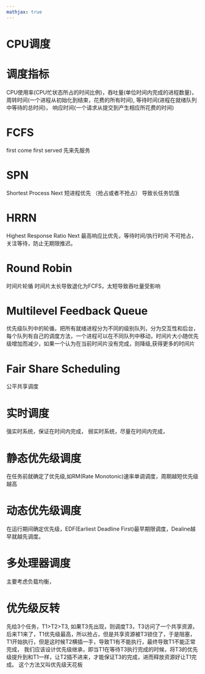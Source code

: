 ```yaml
---
mathjax: true
---
```

# CPU调度
# 调度指标
 CPU使用率(CPU忙状态所占的时间比例)，吞吐量(单位时间内完成的进程数量)，周转时间(一个进程从初始化到结束，花费的所有时间), 等待时间(进程在就绪队列中等待的总时间)， 响应时间(一个请求从提交到产生相应所花费的时间)
# FCFS 
 first come first served
 先来先服务
# SPN
 Shortest Process Next
 短进程优先 （抢占或者不抢占）
 导致长任务饥饿
# HRRN
 Highest Response Ratio Next
 最高响应比优先，等待时间/执行时间
 不可抢占，关注等待，防止无期限推迟。
<!-- more -->
# Round Robin
 时间片轮循
 时间片太长导致退化为FCFS，太短导致吞吐量受影响
# Multilevel Feedback Queue
 优先级队列中的轮循，把所有就绪进程分为不同的级别队列，分为交互性和后台，每个队列有自己的调度方法，一个进程可以在不同队列中移动，时间片大小随优先级增加而减少，如果一个认为在当前时间片没有完成，则降级,获得更多的时间片
# Fair Share Scheduling
 公平共享调度
# 实时调度
 强实时系统，保证在时间内完成，
 弱实时系统，尽量在时间内完成，
# 静态优先级调度
 在任务前就确定了优先级,如RM(Rate Monotonic)速率单调调度，周期越短优先级越高
# 动态优先级调度
 在运行期间确定优先级，EDF(Earliest Deadline First)最早期限调度，Dealine越早就越先调度。
# 多处理器调度
 主要考虑负载均衡，
# 优先级反转
 先给3个任务，T1&gt;T2&gt;T3, 如果T3先出现，则调度T3，T3访问了一个共享资源，后来T1来了，T1优先级最高，所以抢占，但是共享资源被T3锁住了，于是阻塞，T1开始执行，但是这时候T2横插一手，导致T1有不能执行，最终导致T1不能正常完成，
 我们应该设计优先级继承，即当T1在等待T3执行完成的时候，将T3的优先级提升到和T1一样，让T2插不进来，才能保证T3的完成，进而释放资源好让T1完成。
 这个方法又叫优先级天花板